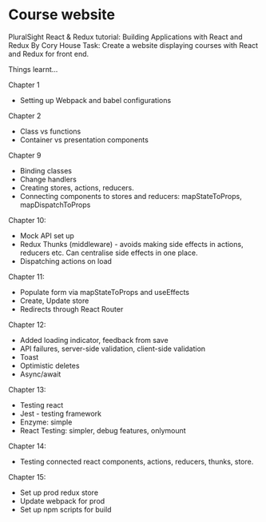 # Course website

PluralSight React & Redux tutorial: Building Applications with React and Redux By Cory House
Task: Create a website displaying courses with React and Redux for front end.

Things learnt...

Chapter 1
- Setting up Webpack and babel configurations

Chapter 2
- Class vs functions
- Container vs presentation components

Chapter 9
- Binding classes
- Change handlers
- Creating stores, actions, reducers.
- Connecting components to stores and reducers: mapStateToProps, mapDispatchToProps

Chapter 10:
- Mock API set up
- Redux Thunks (middleware) - avoids making side effects in actions, reducers etc. Can centralise side effects in one place.
- Dispatching actions on load

Chapter 11:
- Populate form via mapStateToProps and useEffects
- Create, Update store
- Redirects through React Router

Chapter 12:
- Added loading indicator, feedback from save
- API failures, server-side validation, client-side validation
- Toast
- Optimistic deletes
- Async/await

Chapter 13:
- Testing react 
- Jest - testing framework
- Enzyme: simple
- React Testing: simpler, debug features,  onlymount

Chapter 14:
- Testing connected react components, actions, reducers, thunks, store.

Chapter 15:
- Set up prod redux store
- Update webpack for prod
- Set up npm scripts for build